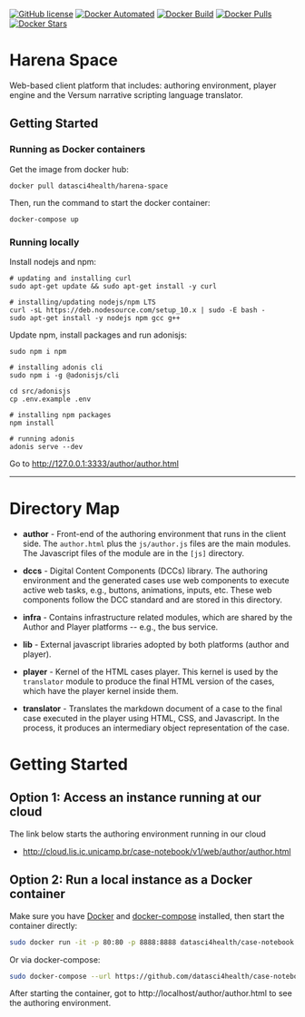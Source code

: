 [![GitHub license](https://img.shields.io/github/license/Naereen/StrapDown.js.svg)](https://github.com/datasci4health/harena-space/blob/master/LICENSE)
[![Docker Automated](https://img.shields.io/docker/cloud/automated/datasci4health/harena-space.svg?style=flat)](https://cloud.docker.com/u/datasci4health/repository/registry-1.docker.io/datasci4health/harena-space)
[![Docker Build](https://img.shields.io/docker/cloud/build/datasci4health/harena-space.svg?style=flat)](https://cloud.docker.com/u/datasci4health/repository/registry-1.docker.io/datasci4health/harena-space)
[![Docker Pulls](https://img.shields.io/docker/pulls/datasci4health/harena-space.svg?style=flat)](https://cloud.docker.com/u/datasci4health/repository/registry-1.docker.io/datasci4health/harena-space)
[![Docker Stars](https://img.shields.io/docker/stars/datasci4health/harena-space.svg?style=flat)](https://cloud.docker.com/u/datasci4health/repository/registry-1.docker.io/datasci4health/harena-space)

# Harena Space
Web-based client platform that includes: authoring environment, player engine and the Versum narrative scripting language translator.

## Getting Started

### Running as Docker containers

Get the image from docker hub:

```docker pull datasci4health/harena-space```

Then, run the command to start the docker container:

```docker-compose up```

### Running locally
Install nodejs and npm:
```
# updating and installing curl
sudo apt-get update && sudo apt-get install -y curl 

# installing/updating nodejs/npm LTS
curl -sL https://deb.nodesource.com/setup_10.x | sudo -E bash -
sudo apt-get install -y nodejs npm gcc g++
```

Update npm, install packages and run adonisjs:

```
sudo npm i npm

# installing adonis cli
sudo npm i -g @adonisjs/cli

cd src/adonisjs 
cp .env.example .env

# installing npm packages
npm install

# running adonis
adonis serve --dev

```
Go to http://127.0.0.1:3333/author/author.html


---

# Directory Map

* **author** - Front-end of the authoring environment that runs in the client side. The `author.html` plus the `js/author.js` files are the main modules. The Javascript files of the module are in the `[js]` directory.

* **dccs** - Digital Content Components (DCCs) library. The authoring environment and the generated cases use web components to execute active web tasks, e.g., buttons, animations, inputs, etc. These web components follow the DCC standard and are stored in this directory.

* **infra** - Contains infrastructure related modules, which are shared by the Author and Player platforms -- e.g., the bus service.

* **lib** - External javascript libraries adopted by both platforms (author and player).

* **player** - Kernel of the HTML cases player. This kernel is used by the `translator` module to produce the final HTML version of the cases, which have the player kernel inside them.

* **translator** - Translates the markdown document of a case to the final case executed in the player using HTML, CSS, and Javascript. In the process, it produces an intermediary object representation of the case.

# Getting Started

## Option 1: Access an instance running at our cloud

The link below starts the authoring environment running in our cloud

* http://cloud.lis.ic.unicamp.br/case-notebook/v1/web/author/author.html


## Option 2: Run a local instance as a Docker container

Make sure you have [Docker](https://docs.docker.com/install/#supported-platforms) and [docker-compose](https://docs.docker.com/compose/install/#install-compose) installed, then start the container directly:

```bash
sudo docker run -it -p 80:80 -p 8888:8888 datasci4health/case-notebook 
```

Or via docker-compose:


```bash
sudo docker-compose --url https://github.com/datasci4health/case-notebook/blob/master/docker-compose.yml up
```

After starting the container, got to http://localhost/author/author.html to see the authoring environment.
